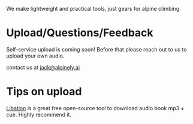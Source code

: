 We make lightweight and practical tools, just gears for alpine climbing.

# Upload/Questions/Feedback
Self-service upload is coming soon! Before that please reach out to us to upload your own audio.

contact us at <jack@alpinely.ai>

# Tips on upload

[Libation](https://github.com/rmcrackan/Libation) is a great free open-source tool to download audio book mp3 + cue. Highly recommend it.
